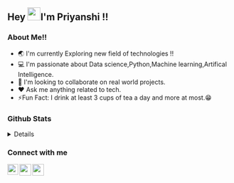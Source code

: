 ## Hey <img src="https://github.com/TheDudeThatCode/TheDudeThatCode/blob/master/Assets/Hi.gif" width="29px">I'm Priyanshi !!

### About Me!!

- 🌏 I'm currently Exploring new field of technologies !!
- 💻 I'm passionate about Data science,Python,Machine learning,Artifical Intelligence.
- 👯 I'm looking to collaborate on real world projects.
- ♥️  Ask me anything related to tech.
- ⚡Fun Fact: I drink at least 3 cups of tea a day and more at most.😁

### Github Stats
<details>
<img align="left" alt="priyanshi's GitHub Stats" src="https://github-readme-stats.codestackr.vercel.app/api?username=priyanshipatel248&show_icons=true&hide_border=true" />
</details>


### Connect with me
<a href="https://www.linkedin.com/in/priyanshipatel248/">
  <img align="left" width="24px" src="https://cdn.jsdelivr.net/npm/simple-icons@v3/icons/linkedin.svg"  />
</a>
<a href="https://priyanshipatel248.medium.com/">
  <img align="left" width="26px" src="https://cdn.jsdelivr.net/npm/simple-icons@v3/icons/medium.svg" />
</a>
<a href="https://t.me/priyanshi_04">
  <img align="left" width="26px" src="https://cdn.jsdelivr.net/npm/simple-icons@v3/icons/telegram.svg" />
</a>
